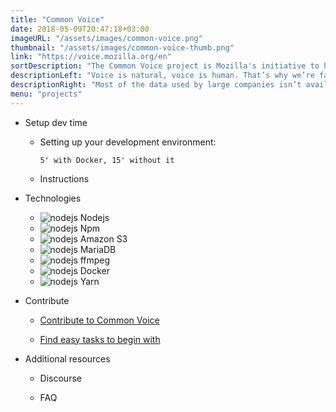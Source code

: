```yaml
---
title: "Common Voice"
date: 2018-05-09T20:47:18+03:00
imageURL: "/assets/images/common-voice.png"
thumbnail: "/assets/images/common-voice-thumb.png"
link: "https://voice.mozilla.org/en"
sortDescription: "The Common Voice project is Mozilla's initiative to help teach machines how real people speak."
descriptionLeft: "Voice is natural, voice is human. That’s why we’re fascinated with creating usable voice technology for our machines. But to create voice systems, an extremely large amount of voice data is required."
descriptionRight: "Most of the data used by large companies isn’t available to the majority of people. We think that stifles innovation. So we’ve launched Project Common Voice, a project to help make voice recognition open to everyone."
menu: "projects"
---
```


- Setup dev time

  - Setting up your development environment:

        5' with Docker, 15' without it

  - Instructions

- Technologies

  - ![nodejs](/assets/images/nodejs.png) Nodejs
  - ![nodejs](/assets/images/npm.png) Npm
  - ![nodejs](/assets/images/s3.png) Amazon S3
  - ![nodejs](/assets/images/mariadb.png) MariaDB
  - ![nodejs](/assets/images/ffmpeg.png) ffmpeg
  - ![nodejs](/assets/images/docker.png) Docker
  - ![nodejs](/assets/images/yarn.png) Yarn

- Contribute

  - [Contribute to Common Voice](https://voice.mozilla.org/en)

  - [Find easy tasks to begin with](https://voice.mozilla.org/en)

- Additional resources

  - Discourse

  - FAQ
